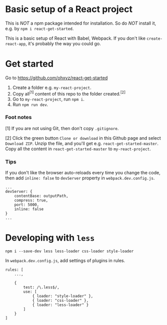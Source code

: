 # Basic setup of a React project

This is _NOT_ a npm package intended for installation. So do _NOT_ install it, e.g. by `npm i react-get-started`.

This is a basic setup of React with Babel, Webpack. If you don't like `create-react-app`, it's probably the way you could go.

# Get started
Go to https://github.com/ohxyz/react-get-started

1. Create a folder e.g. `my-react-project`.
2. Copy all<sup>[1]</sup> content of this repo to the folder created.<sup>[2]</sup>
3. Go to `my-react-project`, run `npm i`.
4. Run `npm run dev`.

### Foot notes
[1] If you are not using Git, then don't copy `.gitignore`.

[2] Click the green button `Clone or download` in this Github page and select `Download ZIP`. Unzip the file, and you'll get e.g. `react-get-started-master`. Copy all the content in `react-get-started-master` to `my-react-project`.

### Tips
If you don't like the browser auto-reloads every time you change the code, then add `inline: false` to `devServer` property in `webpack.dev.config.js`.

```
...
devServer: {
    contentBase: outputPath,
    compress: true,
    port: 5000,
    inline: false
}
...
```

# Developing with `less`
```
npm i --save-dev less less-loader css-loader style-loader
```

In `webpack.dev.config.js`, add settings of plugins in rules.
```
rules: [
    ...,
    
    {
        test: /\.less$/,
        use: [ 
            { loader: "style-loader" },
            { loader: "css-loader" },
            { loader: "less-loader" }
        ]
    }
]
```
